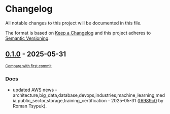 # Changelog

All notable changes to this project will be documented in this file.

The format is based on [Keep a Changelog](http://keepachangelog.com/en/1.0.0/)
and this project adheres to [Semantic Versioning](http://semver.org/spec/v2.0.0.html).

<!-- insertion marker -->
## [0.1.0](https://github.com/tsypuk/aws-news/releases/tag/ver-2025-05-310.1.0) - 2025-05-31

<small>[Compare with first commit](https://github.com/tsypuk/aws-news/compare/6dc5812e1bc38841e80aedb119a204e3c154776e...ver-2025-05-31)</small>

### Docs

- updated AWS news - architecture,big_data,database,devops,industries,machine_learning,media,public_sector,storage,training_certification - 2025-05-31 ([f6989c0](https://github.com/tsypuk/aws-news/commit/f6989c06b02ed8bcc90e84c29e1041853d129767) by Roman Tsypuk).

